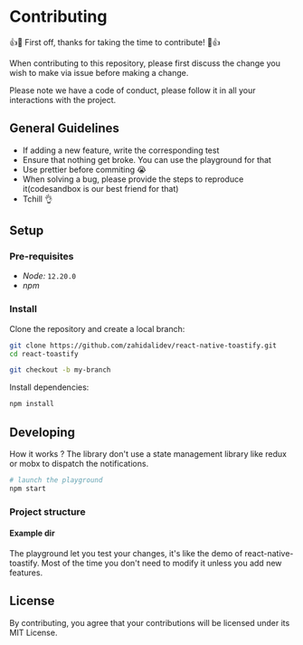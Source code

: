 # Contributing 

👍🎉 First off, thanks for taking the time to contribute! 🎉👍

When contributing to this repository, please first discuss the change you wish to make via issue before making a change. 

Please note we have a code of conduct, please follow it in all your interactions with the project.

## General Guidelines

- If adding a new feature, write the corresponding test
- Ensure that nothing get broke. You can use the playground for that
- Use prettier before commiting 😭
- When solving a bug, please provide the steps to reproduce it(codesandbox is our best friend for that)
- Tchill 👌

## Setup

### Pre-requisites

- *Node:* `12.20.0`
- *npm*

### Install

Clone the repository and create a local branch:

```sh
git clone https://github.com/zahidalidev/react-native-toastify.git
cd react-toastify

git checkout -b my-branch
```

Install dependencies:

```sh
npm install
```

## Developing

How it works ? The library don't use a state management library like redux or mobx to dispatch the notifications.


```sh
# launch the playground
npm start
```

### Project structure

#### Example dir

The playground let you test your changes, it's like the demo of react-native-toastify. Most of the time you don't need to modify it unless you add new features.

## License
By contributing, you agree that your contributions will be licensed under its MIT License.